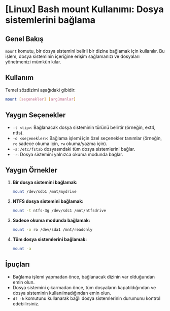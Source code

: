 # [Linux] Bash mount Kullanımı: Dosya sistemlerini bağlama

## Genel Bakış
`mount` komutu, bir dosya sistemini belirli bir dizine bağlamak için kullanılır. Bu işlem, dosya sisteminin içeriğine erişim sağlamanızı ve dosyaları yönetmenizi mümkün kılar.

## Kullanım
Temel sözdizimi aşağıdaki gibidir:

```bash
mount [seçenekler] [argümanlar]
```

## Yaygın Seçenekler
- `-t <tip>`: Bağlanacak dosya sisteminin türünü belirtir (örneğin, ext4, ntfs).
- `-o <seçenekler>`: Bağlama işlemi için özel seçenekler tanımlar (örneğin, `ro` sadece okuma için, `rw` okuma/yazma için).
- `-a`: `/etc/fstab` dosyasındaki tüm dosya sistemlerini bağlar.
- `-r`: Dosya sistemini yalnızca okuma modunda bağlar.

## Yaygın Örnekler
1. **Bir dosya sistemini bağlamak:**
   ```bash
   mount /dev/sdb1 /mnt/mydrive
   ```

2. **NTFS dosya sistemini bağlamak:**
   ```bash
   mount -t ntfs-3g /dev/sdc1 /mnt/ntfsdrive
   ```

3. **Sadece okuma modunda bağlamak:**
   ```bash
   mount -o ro /dev/sda1 /mnt/readonly
   ```

4. **Tüm dosya sistemlerini bağlamak:**
   ```bash
   mount -a
   ```

## İpuçları
- Bağlama işlemi yapmadan önce, bağlanacak dizinin var olduğundan emin olun.
- Dosya sistemini çıkarmadan önce, tüm dosyaların kapatıldığından ve dosya sisteminin kullanılmadığından emin olun.
- `df -h` komutunu kullanarak bağlı dosya sistemlerinin durumunu kontrol edebilirsiniz.